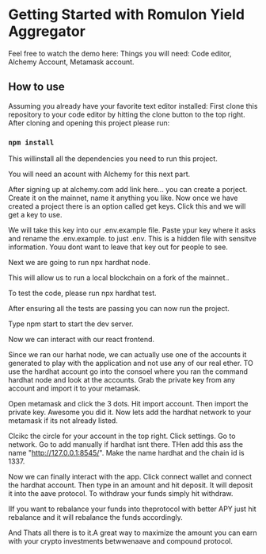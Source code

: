 # Getting Started with Romulon Yield Aggregator

Feel free to watch the demo here:
Things you will need: Code editor, Alchemy Account, Metamask account.
## How to use
Assuming you already have your favorite text editor installed:
First clone this repository to your code editor by hitting the clone button to the top right. After cloning and opening this project please run:

### `npm install`

This willinstall all the dependencies you need to run this project.

You will need an acount with Alchemy for this next part. 

After signing up at alchemy.com add link here... you can create  a porject. Create it on the mainnet, name it anything you like. Now once we have created a project there is an option called get keys. Click this and we will get a key to use.

We will take this key into our .env.example file. Paste ypur key where it asks and rename the .env.example. to just .env. This is a hidden file with sensitve information. Youu dont want to leave that key out for people to see.

Next we are going to run npx hardhat node.

This will allow us to run a local blockchain on a fork of the mainnet..

To test the code, please run npx hardhat test.

After ensuring all the tests are passing you can now run the project.

Type npm start to start the dev server.

Now we can interact with our react frontend. 

Since we ran our harhat node, we can actually use one of the accounts it generated to play with the application and not use any of our real ether. TO use the hardhat account go into the consoel where you ran the command hardhat node and look at the accounts. Grab the private key from any account and import it to your metamask.

Open metamask and click the 3 dots. Hit import account. Then import the private key. Awesome you did it. Now lets add the hardhat network to your metamask if its not already listed.

Clcikc the circle for your account in the top right. Click settings. Go to network. Go to add manually if hardhat isnt there. THen add this ass the name "http://127.0.0.1:8545/". Make the name hardhat and the chain id is 1337. 

Now we can finally interact with the app. Click connect wallet and connect the hardhat account. Then type in an amount and hit deposit. It will deposit it into the aave protocol. To withdraw your funds simply hit withdraw. 

IIf you want to rebalance your funds into theprotocol with better APY just hit rebalance and it will rebalance the funds accordingly.

And Thats all there is to it.A great way to maximize the amount you can earn with your crypto investments betwwenaave and compound protocol.
